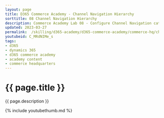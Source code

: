 ```yaml
---
layout: page
title: D365 Commerce Academy - Channel Navigation Hierarchy
sorttitle: 08 Channel Navigation Hierarchy
description: Commerce Academy Lab 08 - Configure Channel Navigation category hierarchy and associate product attribute refiners.
updated: 2023-03-27
permalink:  /skilling/d365-academy/d365-commerce-academy/commerce-hq/channelnavigationhierarchy
youtubeid: C_MRdNIMe_s
tags: 
- d365
- dynamics 365
- d365 commerce academy
- academy content
- commerce headquarters
---
```


# {{ page.title }}

{{ page.description }}

{% include youtubethumb.md %}